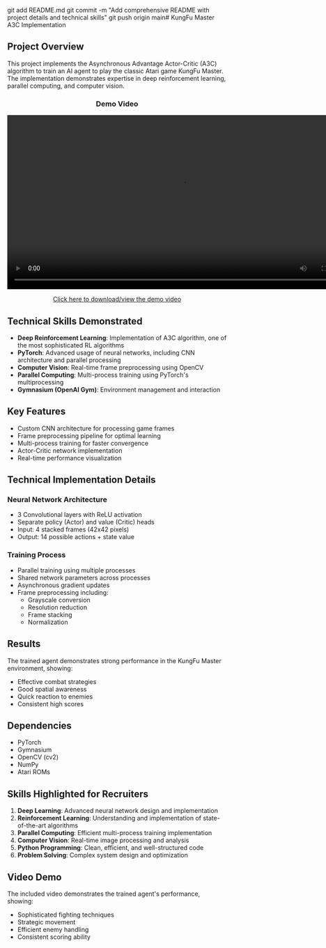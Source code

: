 git add README.md
git commit -m "Add comprehensive README with project details and technical skills"
git push origin main# KungFu Master A3C Implementation

## Project Overview
This project implements the Asynchronous Advantage Actor-Critic (A3C) algorithm to train an AI agent to play the classic Atari game KungFu Master. The implementation demonstrates expertise in deep reinforcement learning, parallel computing, and computer vision.

<div align="center">
  <h3>Demo Video</h3>
  <!-- Video player for GitHub web -->
  <video width="800" height="auto" controls>
    <source src="video.mp4" type="video/mp4">
    Your browser does not support the video tag.
  </video>
  
  <!-- Fallback link -->
  <p>
    <a href="video.mp4">Click here to download/view the demo video</a>
  </p>
</div>

## Technical Skills Demonstrated
- **Deep Reinforcement Learning**: Implementation of A3C algorithm, one of the most sophisticated RL algorithms
- **PyTorch**: Advanced usage of neural networks, including CNN architecture and parallel processing
- **Computer Vision**: Real-time frame preprocessing using OpenCV
- **Parallel Computing**: Multi-process training using PyTorch's multiprocessing
- **Gymnasium (OpenAI Gym)**: Environment management and interaction

## Key Features
- Custom CNN architecture for processing game frames
- Frame preprocessing pipeline for optimal learning
- Multi-process training for faster convergence
- Actor-Critic network implementation
- Real-time performance visualization

## Technical Implementation Details
### Neural Network Architecture
- 3 Convolutional layers with ReLU activation
- Separate policy (Actor) and value (Critic) heads
- Input: 4 stacked frames (42x42 pixels)
- Output: 14 possible actions + state value

### Training Process
- Parallel training using multiple processes
- Shared network parameters across processes
- Asynchronous gradient updates
- Frame preprocessing including:
  - Grayscale conversion
  - Resolution reduction
  - Frame stacking
  - Normalization

## Results
The trained agent demonstrates strong performance in the KungFu Master environment, showing:
- Effective combat strategies
- Good spatial awareness
- Quick reaction to enemies
- Consistent high scores

## Dependencies
- PyTorch
- Gymnasium
- OpenCV (cv2)
- NumPy
- Atari ROMs

## Skills Highlighted for Recruiters
1. **Deep Learning**: Advanced neural network design and implementation
2. **Reinforcement Learning**: Understanding and implementation of state-of-the-art algorithms
3. **Parallel Computing**: Efficient multi-process training implementation
4. **Computer Vision**: Real-time image processing and analysis
5. **Python Programming**: Clean, efficient, and well-structured code
6. **Problem Solving**: Complex system design and optimization

## Video Demo
The included video demonstrates the trained agent's performance, showing:
- Sophisticated fighting techniques
- Strategic movement
- Efficient enemy handling
- Consistent scoring ability
